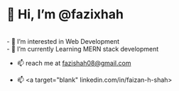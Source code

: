 <h1>          👋 Hi, I’m @fazixhah      </h1> 
<br>
- 👀 I’m interested in Web Development
<br>
- 🌱 I’m currently Learning MERN stack development

- 📫 reach me at fazishah08@gmail.com

- 📫 <a target="blank" linkedin.com/in/faizan-h-shah>
<!---- 💞️ I’m looking to collaborate on ...
- 👋 Hi, I’m @fazixhah 
--->
<!---
fazixhah/fazixhah is a ✨ special ✨ repository because its `README.md` (this file) appears on your GitHub profile.
You can click the Preview link to take a look at your changes.
--->
